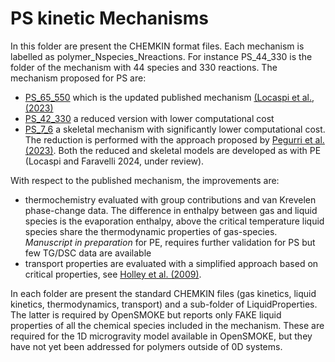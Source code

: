 # PS kinetic Mechanisms

In this folder are present the CHEMKIN format files.
Each mechanism is labelled as polymer_Nspecies_Nreactions. For instance PS_44_330 
is the folder of the mechanism with 44 species and 330 reactions.
The mechanism proposed for PS are:
- [PS_65_550](PS_54_550) which is the updated published mechanism [(Locaspi et al., (2023)](https://doi.org/10.1016/j.jaap.2023.105960)
- [PS_42_330](PS_44_330) a reduced version with lower computational cost
- [PS_7_6](PS_7_6) a skeletal mechanism with significantly lower computational cost. 
The reduction is performed with the approach proposed by [Pegurri et al. (2023)](https://doi.org/10.1016/j.combustflame.2023.113202).
Both the reduced and skeletal models are developed as with PE (Locaspi and Faravelli 2024, under review). 

With respect to the published mechanism, the improvements are:
- thermochemistry evaluated with group contributions and van Krevelen phase-change
   data. The difference in enthalpy between gas and liquid species is the 
   evaporation enthalpy, above the critical temperature liquid species share
   the thermodynamic properties of gas-species. *Manuscript in preparation* for PE,
   requires further validation for PS but few TG/DSC data are available
- transport properties are evaluated with a simplified approach based on critical
   properties, see [Holley et al. (2009)](http://dx.doi.org/10.1016/j.proci.2008.05.067).

In each folder are present the standard CHEMKIN files (gas kinetics, liquid kinetics, 
thermodynamics, transport) and a sub-folder of LiquidProperties.
The latter is required by OpenSMOKE but reports only FAKE liquid properties of
all the chemical species included in the mechanism. These are required for the 
1D microgravity model available in OpenSMOKE, but they have not yet been addressed 
for polymers outside of 0D systems.  
 
